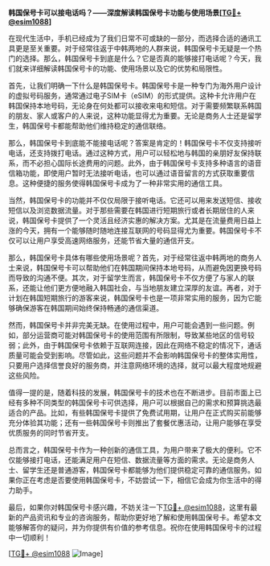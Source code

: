**韩国保号卡可以接电话吗？——深度解读韩国保号卡功能与使用场景[[TG💪+ @esim1088](https://t.me/s/esim1088)]**

在现代生活中，手机已经成为了我们日常不可或缺的一部分，而选择合适的通讯工具更是至关重要。对于经常往返于中韩两地的人群来说，韩国保号卡无疑是一个热门的选择。那么，韩国保号卡到底是什么？它是否真的能够接打电话呢？今天，我们就来详细解读韩国保号卡的功能、使用场景以及它的优势和局限性。

首先，让我们明确一下什么是韩国保号卡。韩国保号卡是一种专门为海外用户设计的虚拟号码服务，通常通过电子SIM卡（eSIM）的形式提供。这种卡允许用户在韩国保持本地号码，无论身在何处都可以接收来电和短信。对于需要频繁联系韩国的朋友、家人或客户的人来说，这种功能显得尤为重要。无论是商务人士还是留学生，韩国保号卡都能帮助他们维持稳定的通信联络。

那么，韩国保号卡到底能不能接电话呢？答案是肯定的！韩国保号卡不仅支持接听电话，还支持拨打电话。通过这种方式，用户可以轻松地与韩国的亲朋好友保持联系，而不必担心国际长途费用的问题。此外，由于韩国保号卡支持多种语言的语音信箱功能，即使用户暂时无法接听电话，也可以通过语音留言的方式获取重要信息。这种便捷的服务使得韩国保号卡成为了一种非常实用的通信工具。

当然，韩国保号卡的功能并不仅仅局限于接听电话。它还可以用来发送短信、接收短信以及浏览数据流量。对于那些需要在韩国进行短期旅行或者长期居住的人来说，韩国保号卡提供了一个灵活且经济实惠的解决方案。尤其是在流量费用日益上涨的今天，拥有一个能够随时随地连接互联网的号码显得尤为重要。韩国保号卡不仅可以让用户享受高速网络服务，还能节省大量的通信开支。

那么，韩国保号卡具体有哪些使用场景呢？首先，对于经常往返中韩两地的商务人士来说，韩国保号卡可以帮助他们在韩国期间保持本地号码，从而避免因更换号码而导致的沟通不便。其次，对于留学生而言，韩国保号卡不仅方便了与家人的联系，还能让他们更方便地融入韩国社会，与当地朋友建立深厚的友谊。再者，对于计划在韩国短期旅行的游客来说，韩国保号卡也是一项非常实用的服务，因为它能够确保游客在韩国期间始终保持畅通的通信渠道。

然而，韩国保号卡并非完美无缺。在使用过程中，用户可能会遇到一些问题。例如，部分运营商可能对韩国保号卡的使用范围有所限制，导致某些地区的信号较弱；此外，由于韩国保号卡依赖于互联网连接，因此在网络不稳定的情况下，通话质量可能会受到影响。尽管如此，这些问题并不会影响韩国保号卡的整体实用性，只要用户选择信誉良好的服务商，并注意网络环境的选择，就可以最大程度地规避这些风险。

值得一提的是，随着科技的发展，韩国保号卡的技术也在不断进步。目前市面上已经有多种不同类型的韩国保号卡可供选择，用户可以根据自己的需求和预算挑选最适合的产品。比如，有些韩国保号卡提供了免费试用期，让用户在正式购买前能够充分体验其功能；还有一些韩国保号卡则推出了套餐优惠活动，让用户能够在享受优质服务的同时节省开支。

总而言之，韩国保号卡作为一种创新的通信工具，为用户带来了极大的便利。它不仅能够接打电话，还能满足用户在短信、数据流量等方面的需求。无论是商务人士、留学生还是普通游客，韩国保号卡都能够为他们提供稳定可靠的通信服务。如果你正在考虑是否要使用韩国保号卡，不妨尝试一下，相信它会成为你生活中的得力助手。

最后，如果你对韩国保号卡感兴趣，不妨关注一下[TG💪+ @esim1088](https://t.me/s/esim1088)，这里有最新的产品资讯和专业的咨询服务，帮助你更好地了解和使用韩国保号卡。希望本文能够解答你的疑问，并为你提供有价值的参考信息。祝你在使用韩国保号卡的过程中一切顺利！

[[TG💪+ @esim1088](https://t.me/s/esim1088) ![Image](https://i.postimg.cc/4NQfJmqS/Snipaste-2025-05-13-00-14-12.png)]